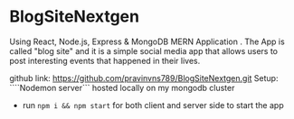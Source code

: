 # BlogSiteNextgen
Using React, Node.js, Express & MongoDB  MERN Application . The App is called "blog site" and it is a simple social media app that allows users to post interesting events that happened in their lives.

github link: https://github.com/pravinvns789/BlogSiteNextgen.git
Setup:
````Nodemon server``` hosted locally on my mongodb cluster
- run ```npm i && npm start``` for both client and server side to start the app